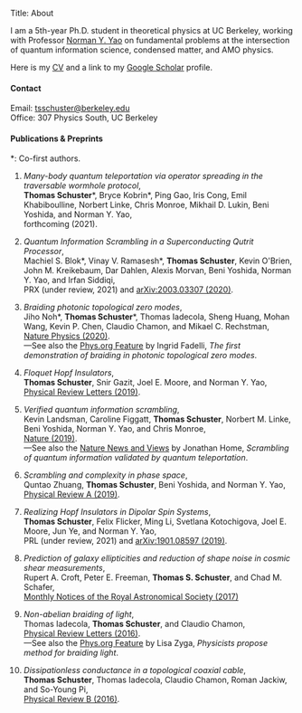 Title: About
<!---Date: 2017-11-26 10:01-->
<!---Modified: 2017-11-27 12:30-->
<!---Category: misc-->
<!---Tags: first, misc-->
<!---Slug: about-->
<!---Authors: Thomas Schuster-->
<!---Summary: What does your post talk about? Write here.-->
    
<!---![description]({static}/images/IMG_2975.png)-->

I am a 5th-year Ph.D. student in theoretical physics at UC Berkeley, working with Professor [Norman Y. Yao](https://quantumoptics.physics.berkeley.edu/) on fundamental problems at the intersection of quantum information science, condensed matter, and AMO physics.

Here is my [CV]({attach}/pdfs/CV.pdf) and a link to my [Google Scholar](https://scholar.google.com/citations?hl=en&view_op=list_works&gmla=AJsN-F5vSKFiJs8roazFNrt9c9RtFVh_U3e3Gfodn5Ot4Zi7CLDSH-2v5uZQUctlZ2fnuXLvMUeTwe7Fy10sPoYi_MoeoLGL9jiKcs8Fba8ohJvEIl-hDtL7L1mJKGt0sWMCzdmqRDWkjvuL0CZtnWwqCq_UAVslEg&user=_lxZu14AAAAJ) profile.

#### Contact <br>
Email: tsschuster@berkeley.edu<br>
Office: 307 Physics South, UC Berkeley<br>

#### Publications & Preprints <br>
\*: Co-first authors.

1. *Many-body quantum teleportation via operator spreading in the traversable wormhole protocol*,<br>
**Thomas Schuster**\*, Bryce Kobrin\*, Ping Gao, Iris Cong, Emil Khabiboulline, Norbert Linke, Chris Monroe, Mikhail D. Lukin, Beni Yoshida,  and Norman Y. Yao,<br>
forthcoming (2021).

1. *Quantum Information Scrambling in a Superconducting Qutrit Processor*,<br>
Machiel S. Blok\*, Vinay V. Ramasesh\*, **Thomas Schuster**, Kevin O'Brien, John M. Kreikebaum, Dar Dahlen, Alexis Morvan, Beni Yoshida,  Norman Y. Yao, and Irfan Siddiqi,<br>
PRX (under review, 2021) and [arXiv:2003.03307 (2020)](https://arxiv.org/abs/2003.03307).
  
1. *Braiding photonic topological zero modes*,<br>
Jiho Noh\*, **Thomas Schuster**\*, Thomas Iadecola, Sheng Huang, Mohan Wang, Kevin P. Chen, Claudio Chamon, and Mikael C. Rechstman,<br> 
[Nature Physics (2020)](https://www.nature.com/articles/s41567-020-1007-5).<br>
&mdash;See also the [Phys.org Feature](https://phys.org/news/2020-10-braiding-photonic-topological-modes.html) by Ingrid Fadelli, *The first demonstration of braiding in photonic topological zero modes*.
                   
1. *Floquet Hopf Insulators*,<br>
**Thomas Schuster**, Snir Gazit, Joel E. Moore, and Norman Y. Yao,<br>
[Physical Review Letters (2019)](https://journals.aps.org/prl/abstract/10.1103/PhysRevLett.123.266803).
 
1. *Verified quantum information scrambling*,<br>
Kevin Landsman, Caroline Figgatt, **Thomas Schuster**, Norbert M. Linke, Beni Yoshida, Norman Y. Yao, and Chris Monroe,<br>
[Nature (2019)](https://www.nature.com/articles/s41586-019-0952-6).<br>
&mdash;See also the [Nature News and Views](https://www.nature.com/articles/d41586-019-00743-4) by Jonathan Home, *Scrambling of quantum information validated by quantum teleportation*.
  
1. *Scrambling and complexity in phase space*,<br>
Quntao Zhuang, **Thomas Schuster**, Beni Yoshida, and Norman Y. Yao,<br>
[Physical Review A (2019)](https://journals.aps.org/pra/abstract/10.1103/PhysRevA.99.062334).
  
1. *Realizing Hopf Insulators in Dipolar Spin Systems*,<br>
**Thomas Schuster**, Felix Flicker, Ming Li, Svetlana Kotochigova, Joel E. Moore, Jun Ye, and Norman Y. Yao,<br>
PRL (under review, 2021) and [arXiv:1901.08597 (2019)](https://arxiv.org/abs/1901.08597).
  
1. *Prediction of galaxy ellipticities and reduction of shape noise in cosmic shear measurements*,<br>
Rupert A. Croft, Peter E. Freeman, **Thomas S. Schuster**, and Chad M. Schafer,<br>
[Monthly Notices of the Royal Astronomical Society (2017)](https://academic.oup.com/mnras/article/469/4/4422/3829899)
  
1. *Non-abelian braiding of light*,<br>
Thomas Iadecola, **Thomas Schuster**, and Claudio Chamon,<br>
[Physical Review Letters (2016)](https://journals.aps.org/prl/abstract/10.1103/PhysRevLett.117.073901).<br>
&mdash;See also the [Phys.org Feature](https://phys.org/news/2016-08-physicists-method-braiding.html) by Lisa Zyga, *Physicists propose method for braiding light*.
  
1. *Dissipationless conductance in a topological coaxial cable*,<br>
**Thomas Schuster**, Thomas Iadecola, Claudio Chamon, Roman Jackiw, and So-Young Pi,<br>
[Physical Review B (2016)](https://journals.aps.org/prb/abstract/10.1103/PhysRevB.94.115110).
